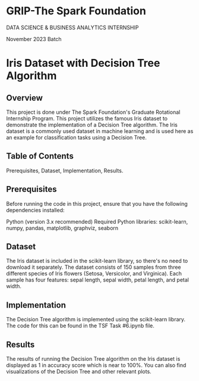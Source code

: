 # GRIP-The Spark Foundation
DATA SCIENCE & BUSINESS ANALYTICS INTERNSHIP

November 2023 Batch

# Iris Dataset with Decision Tree Algorithm

## Overview

This project is done under The Spark Foundation's Graduate Rotational Internship Program. This project utilizes the famous Iris dataset to demonstrate the implementation of a Decision Tree algorithm. The Iris dataset is a commonly used dataset in machine learning and is used here as an example for classification tasks using a Decision Tree.

## Table of Contents

Prerequisites, 
Dataset, 
Implementation, 
Results.

## Prerequisites

Before running the code in this project, ensure that you have the following dependencies installed:

Python (version 3.x recommended)
Required Python libraries: scikit-learn, numpy, pandas, matplotlib, graphviz, seaborn

## Dataset

The Iris dataset is included in the scikit-learn library, so there's no need to download it separately. The dataset consists of 150 samples from three different species of Iris flowers (Setosa, Versicolor, and Virginica). Each sample has four features: sepal length, sepal width, petal length, and petal width.

## Implementation
The Decision Tree algorithm is implemented using the scikit-learn library. The code for this can be found in the TSF Task #6.ipynb file.

## Results
The results of running the Decision Tree algorithm on the Iris dataset is displayed as 1 in accuracy score which is near to 100%. You can also find visualizations of the Decision Tree and other relevant plots.
